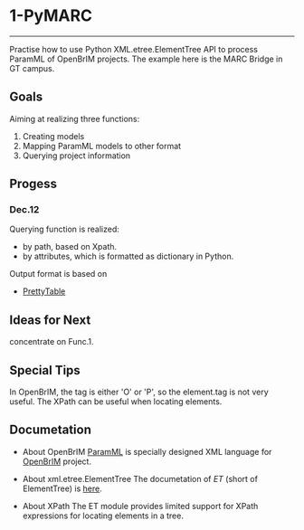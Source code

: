 # 1-PyMARC
---
Practise how to use Python XML.etree.ElementTree API  to process ParamML of OpenBrIM projects.
The example here is the MARC Bridge in GT campus.

## Goals
Aiming at realizing three functions:

1. Creating models
2. Mapping ParamML models to other format
3. Querying project information

## Progess

### Dec.12
Querying function is realized:
- by path, based on Xpath.
- by attributes, which is formatted as dictionary in Python.

Output format is based on
- [PrettyTable](https://pypi.python.org/pypi/PrettyTable)


## Ideas for Next
concentrate on Func.1.


## Special Tips
In OpenBrIM, the tag is either 'O' or 'P', so the element.tag is not very useful.
The XPath can be useful when locating elements.

## Documetation

* About OpenBrIM
[ParamML](https://sites.google.com/a/redeqn.com/paramml-author-s-guide/) is specially designed XML language for [OpenBrIM](https://openbrim.appspot.com/www/brim/) project.

* About xml.etree.ElementTree
The documetation of *ET* (short of ElementTree) is [here](https://docs.python.org/3/library/xml.etree.elementtree.html#).

* About XPath
The ET module provides limited support for XPath expressions for locating elements in a tree.
